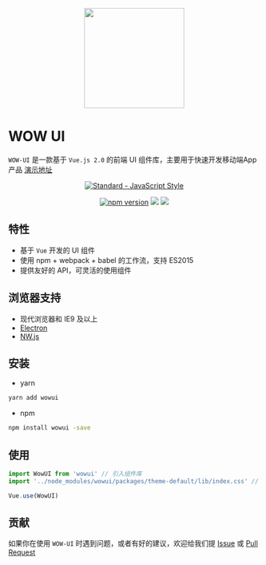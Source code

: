 <p align="center">
  <a href="https://github.com/sparksystems/wow-ui">
    <img width="200" src="https://github.com/sparksystems/wow-ui/master/examples/assets/img/logo.png">
  </a>
</p>

# WOW UI

`WOW-UI` 是一款基于 `Vue.js 2.0` 的前端 UI 组件库，主要用于快速开发移动端App产品
[演示地址](https://github.com/sparksystems/wow-ui)

<p align="center">
  <a href="https://github.com/feross/standard">
    <img src="https://cdn.rawgit.com/feross/standard/master/badge.svg" alt="Standard - JavaScript Style">
  </a>
</p>
<p align="center">
<a href="https://www.npmjs.com/package/vvui"><img src="https://img.shields.io/badge/npm-1.0.4-brightgreen.svg" alt="npm version"></a>
  <img src="https://img.shields.io/badge/build-passing-brightgreen.svg">
  <a href="https://www.npmjs.com/package/vvui"><img src="https://img.shields.io/badge/licence-MIT-blue.svg"></a>
</p>

## 特性

- 基于 `Vue` 开发的 UI 组件
- 使用 npm + webpack + babel 的工作流，支持 ES2015
- 提供友好的 API，可灵活的使用组件

## 浏览器支持

- 现代浏览器和 IE9 及以上
- [Electron](http://electron.atom.io/)
- [NW.js](http://nwjs.io)

## 安装

- yarn

```bash
yarn add wowui
```

- npm

```bash
npm install wowui -save
```

## 使用

```js
import WowUI from 'wowui' // 引入组件库
import '../node_modules/wowui/packages/theme-default/lib/index.css' // 引入样式库

Vue.use(WowUI)
```

## 贡献

如果你在使用 `WOW-UI` 时遇到问题，或者有好的建议，欢迎给我们提 [Issue](https://github.com/sparksystems/wow-ui/issues) 或 [Pull Request](https://github.com/sparksystems/wow-ui/pulls)
